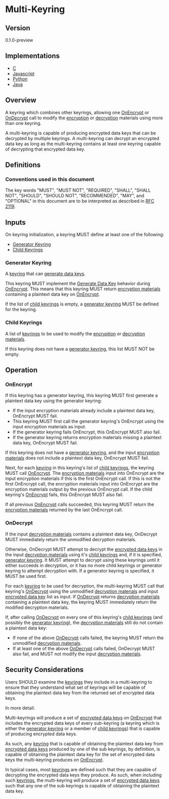 [//]: # "Copyright Amazon.com Inc. or its affiliates. All Rights Reserved."
[//]: # "SPDX-License-Identifier: CC-BY-SA-4.0"

# Multi-Keyring

## Version

0.1.0-preview

## Implementations

- [C](https://github.com/aws/aws-encryption-sdk-c/blob/master/source/multi_keyring.c)
- [Javascript](https://github.com/awslabs/aws-encryption-sdk-javascript/blob/master/modules/material-management/src/multi_keyring.ts)
- [Python](https://github.com/aws/aws-encryption-sdk-python/blob/master/src/aws_encryption_sdk/keyrings/multi.py)
- [Java](https://github.com/aws/aws-encryption-sdk-java/blob/master/src/main/java/com/amazonaws/encryptionsdk/keyrings/MultiKeyring.java)

## Overview

A keyring which combines other keyrings, allowing one [OnEncrypt](#onencrypt) or [OnDecrypt](#ondecrypt)
call to modify the [encryption](structures.md#encryption-materials) or [decryption](structures.md#decryption-materials)
materials using more than one keyring.

A multi-keyring is capable of producing encrypted data keys that can be decrypted by multiple keyrings.
A multi-keyring can decrypt an encrypted data key as long as the multi-keyring contains at least one keyring capable
of decrypting that encrypted data key.

## Definitions

### Conventions used in this document

The key words "MUST", "MUST NOT", "REQUIRED", "SHALL", "SHALL NOT", "SHOULD", "SHOULD NOT", "RECOMMENDED", "MAY", and "OPTIONAL"
in this document are to be interpreted as described in [RFC 2119](https://tools.ietf.org/html/rfc2119).

## Inputs

On keyring initialization, a keyring MUST define at least one of the following:

- [Generator Keyring](#generator-keyring)
- [Child Keyrings](#child-keyrings)

### Generator Keyring

A [keyring](keyring-interface.md) that can [generate data keys](keyring-interface.md#generate-data-key).

This keyring MUST implement the [Generate Data Key](keyring-interface.md#generate-data-key) behavior
during [OnEncrypt](keyring-interface.md#onencrypt).
This means that this keyring MUST return [encryption materials](structures.md#encryption-materials) containing
a plaintext data key on [OnEncrypt](keyring-interface.md#onencrypt).

If the list of [child keyrings](#child-keyrings) is empty,
a [generator keyring](#generator-keyring) MUST be defined for the keyring.

### Child Keyrings

A list of [keyrings](keyring-interface.md) to be used to modify the [encryption](structures.md#encryption-materials)
or [decryption materials](structures.md#decryption-materials).

If this keyring does not have a [generator keyring](#generator-keyring), this list MUST NOT be empty.

## Operation

### OnEncrypt

If this keyring has a generator keyring,
this keyring MUST first generate a plaintext data key using the generator keyring:

- If the input encryption materials already include a plaintext data key,
  OnEncrypt MUST fail.
- This keyring MUST first call the generator keyring's OnEncrypt
  using the input encryption materials as input.
- If the generator keyring fails OnEncrypt,
  this OnEncrypt MUST also fail.
- If the generator keyring returns encryption materials missing a plaintext data key,
  OnEncrypt MUST fail.

If this keyring does not have a [generator keyring](#generator-keyring),
and the input [encryption materials](structures.md#encryption-materials)
does not include a plaintext data key, OnEncrypt MUST fail.

Next, for each [keyring](keyring-interface.md) in this keyring's list of [child keyrings](#child-keyrings),
the keyring MUST call [OnEncrypt](keyring-interface.md#onencrypt).
The [encryption materials](structures.md#encryption-materials) input into OnEncrypt are the
input encryption materials if this is the first OnEncrypt call.
If this is not the first OnEncrypt call, the encryption materials input into OnEncrypt are the encryption materials
output by the previous OnEncrypt call.
If the child keyring's [OnEncrypt](keyring-interface.md#onencrypt) fails, this OnEncrypt MUST also fail.

If all previous [OnEncrypt](keyring-interface.md#onencrypt) calls succeeded, this keyring MUST return
the [encryption materials](structures.md#encryption-materials) returned by the last OnEncrypt call.

### OnDecrypt

If the input [decryption materials](structures.md#decryption-materials) contains a plaintext data key,
OnDecrypt MUST immediately return the unmodified decryption materials.

Otherwise, OnDecrypt MUST attempt to decrypt the [encrypted data keys](structures.md#encrypted-data-keys-1)
in the input [decryption materials](structures.md#decryption-materials) using it's
[child keyrings](#child-keyrings) and, if it is specified, [generator keyring](#generator-keyring).
It MUST attempt to decrypt using these keyrings until it either succeeds in decryption,
or it has no more child keyrings or generator keyring to attempt decryption with.
If a generator keyring is specified, it MUST be used first.

For each [keyring](keyring-interface.md) to be used for decryption,
the multi-keyring MUST call that keyring's [OnDecrypt](keyring-interface.md#ondecrypt) using
the unmodified [decryption materials](structures.md#decryption-materials) and input
[encrypted data key](structures.md#encrypted-data-key) list as input.
If [OnDecrypt](keyring-interface.md#ondecrypt) returns [decryption materials](structures.md#decryption-materials)
containing a plaintext data key, the keyring MUST immediately return the modified decryption materials.

If, after calling [OnDecrypt](keyring-interface.md#ondecrypt) on every one of this keyring's [child keyrings](#child-keyrings)
(and possibly the [generator keyring](#generator-keyring)), the [decryption materials](structures.md#decryption-materials)
still do not contain a plaintext data key:

- If none of the above [OnDecrypt](keyring-interface.md#ondecrypt) calls failed, the keyring
  MUST return the unmodified [decryption materials](structures.md#decryption-materials).
- If at least one of the above [OnDecrypt](keyring-interface.md#ondecrypt) calls failed,
  OnDecrypt MUST also fail, and MUST not modify the input [decryption materials](structures.md#decryption-materials).

## Security Considerations

Users SHOULD examine the [keyrings](keyring-interface.md) they include in a multi-keyring to ensure
that they understand what set of keyrings will be capable of obtaining the plaintext data key from
the returned set of encrypted data keys.

In more detail:

Multi-keyrings will produce a set of [encrypted data keys](structures.md#encrypted-data-key) on
[OnEncrypt](keyring-interface.md#onencrypt) that includes the encrypted data keys of every sub-keyring
(a keyring which is either the [generator keyring](#generator-keyring) or a member of [child keyrings](#child-keyrings))
that is capable of producing encrypted data keys.

As such, any [keyring](keyring-interface.md) that is capable of obtaining the plaintext data key from
[encrypted data keys](structures.md#encrypted-data-key) produced by one of the sub keyrings,
by definition, is capable of obtaining the plaintext data key for the set of encrypted data keys
the multi-keyring produces on [OnEncrypt](keyring-interface.md#onencrypt).

In typical cases, most [keyrings](keyring-interface.md) are defined such that they are capable of
decrypting the encrypted data keys they produce.
As such, when including such [keyrings](keyring-interface.md),
the multi-keyring will produce a set of [encrypted data keys](structures.md#encrypted-data-keys)
such that any one of the sub keyrings is capable of obtaining the plaintext data key.
